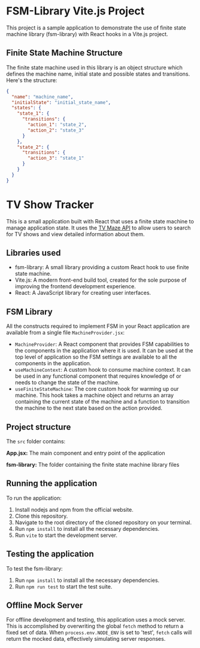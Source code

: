 # FSM-Library Vite.js Project

This project is a sample application to demonstrate the use of finite state machine library
(fsm-library) with React hooks in a Vite.js project.

## Finite State Machine Structure

The finite state machine used in this library is an object structure which defines the machine name, initial state and possible states and transitions. Here's the structure:
```json
{
  "name": "machine_name",
  "initialState": "initial_state_name",
  "states": {
    "state_1": {
      "transitions": {
        "action_1": "state_2",
        "action_2": "state_3"
      }
    },
    "state_2": {
      "transitions": {
        "action_3": "state_1"
      }
    }
  }
}
```

# TV Show Tracker

This is a small application built with React that uses a finite state machine to manage application state. It uses the [TV Maze API](https://www.tvmaze.com/api) to allow users to search for TV shows and view detailed information about them.

## Libraries used

- fsm-library: A small library providing a custom React hook to use finite state machine.
- Vite.js: A modern front-end build tool, created for the sole purpose of improving the frontend
  development experience.
- React: A JavaScript library for creating user interfaces.

## FSM Library 

All the constructs required to implement FSM in your React application are available from a single file `MachineProvider.jsx`:
* `MachineProvider`: A React component that provides FSM capabilities to the components in the application where it is used. It can be used at the top level of application so the FSM settings are available to all the components in the application.
* `useMachineContext`: A custom hook to consume machine context. It can be used in any functional component that requires knowledge of or needs to change the state of the machine.
* `useFiniteStateMachine`: The core custom hook for warming up our machine. This hook takes a machine object and returns an array containing the current state of the machine and a function to transition the machine to the next state based on the action provided.

## Project structure
The `src` folder contains:

**App.jsx:** The main component and entry point of the application

**fsm-library:** The folder containing the finite state machine library files

## Running the application

To run the application:

1. Install nodejs and npm from the official website.
2. Clone this repository.
3. Navigate to the root directory of the cloned repository on your terminal.
4. Run `npm install` to install all the necessary dependencies.
5. Run `vite` to start the development server.

## Testing the application

To test the fsm-library:

1. Run `npm install` to install all the necessary dependencies.
2. Run `npm run test` to start the test suite.

## Offline Mock Server

For offline development and testing, this application uses a mock server. 
This is accomplished by overwriting the global `fetch` method to return a fixed set of data. 
When `process.env.NODE_ENV` is set to 'test', `fetch` calls will return the mocked data, effectively simulating server responses.